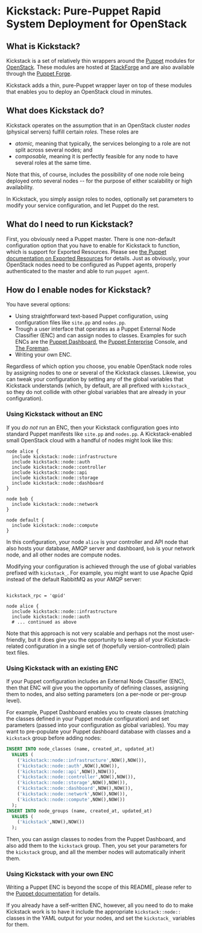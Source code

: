 # Kickstack: Pure-Puppet Rapid System Deployment for OpenStack

## What is Kickstack?

Kickstack is a set of relatively thin wrappers around the
[Puppet](http://puppetlabs.com/puppet/what-is-puppet/) modules for
[OpenStack](http://www.openstack.org). These modules are hosted at
[StackForge](http://ci.openstack.org/stackforge.html) and are also
available through the [Puppet Forge](http://forge.puppetlabs.com).

Kickstack adds a thin, pure-Puppet wrapper layer on top of these
modules that enables you to deploy an OpenStack cloud in minutes.

## What does Kickstack do?

Kickstack operates on the assumption that in an OpenStack cluster
_nodes_ (physical servers) fulfill certain _roles._ These roles are

* _atomic,_ meaning that typically, the services belonging to a role
  are not split across several nodes; and
* _composable,_ meaning it is perfectly feasible for any node to have
  several roles at the same time.

Note that this, of course, includes the possibility of one node role
being deployed onto several nodes -- for the purpose of either
scalability or high availability.

In Kickstack, you simply assign roles to nodes, optionally set
parameters to modify your service configuration, and let Puppet do the
rest.

## What do I need to run Kickstack?

First, you obviously need a Puppet master. There is one non-default
configuration option that you have to enable for Kickstack to
function, which is support for Exported Resources. Please see
[the Puppet documentation on Exported Resources](http://docs.puppetlabs.com/puppet/2.7/reference/lang_exported.html)
for details. Just as obviously, your OpenStack nodes need to be
configured as Puppet agents, properly authenticated to the master and
able to run `puppet agent`.

## How do I enable nodes for Kickstack?

You have several options:

- Using straightforward text-based Puppet configuration, using
  configuration files like `site.pp` and `nodes.pp`.
- Trough a user interface that operates as a Puppet External Node
  Classifier (ENC) and can assign nodes to classes. Examples for such
  ENCs are the
  [Puppet Dashboard](https://puppetlabs.com/puppet/related-projects/dashboard/),
  the
  [Puppet Enterprise](http://docs.puppetlabs.com/pe/3.0/index.html)
  Console, and [The Foreman](http://theforeman.org/).
- Writing your own ENC.

Regardless of which option you choose, you enable OpenStack node roles
by assigning nodes to one or several of the Kickstack
classes. Likewise, you can tweak your configuration by setting any of
the global variables that Kickstack understands (which, by default,
are all prefixed with `kickstack_` so they do not collide with other
global variables that are already in your configuration).

### Using Kickstack without an ENC

If you _do not_ run an ENC, then your Kickstack configuration goes
into standard Puppet manifests like `site.pp` and `nodes.pp`. A
Kickstack-enabled small OpenStack cloud with a handful of nodes might
look like this:

```puppet
node alice {
  include kickstack::node::infrastructure
  include kickstack::node::auth
  include kickstack::node::controller
  include kickstack::node::api
  include kickstack::node::storage
  include kickstack::node::dashboard
}

node bob {
  include kickstack::node::network
}

node default {
  include kickstack::node::compute
}
```

In this configuration, your node `alice` is your controller and API
node that also hosts your database, AMQP server and dashboard, `bob`
is your network node, and all other nodes are compute nodes.

Modifying your configuration is achieved through the use of global
variables prefixed with `kickstack_`. For example, you might want to
use Apache Qpid instead of the default RabbitMQ as your AMQP server:

```puppet

kickstack_rpc = 'qpid'

node alice {
  include kickstack::node::infrastructure
  include kickstack::node::auth
  # ... continued as above
```

Note that this approach is not very scalable and perhaps not the most
user-friendly, but it does give you the opportunity to keep all of
your Kickstack-related configuration in a single set of (hopefully
version-controlled) plain text files.

### Using Kickstack with an existing ENC

If your Puppet configuration includes an External Node Classifier
(ENC), then that ENC will give you the opportunity of defining
classes, assigning them to nodes, and also setting parameters (on a
per-node or per-group level).

For example, Puppet Dashboard enables you to create classes (matching
the classes defined in your Puppet module configuration) and set
parameters (passed into your configuration as global variables). You
may want to pre-populate your Puppet dashboard database with classes
and a `kickstack` group before adding nodes:

```sql
INSERT INTO node_classes (name, created_at, updated_at)
  VALUES (
    ('kickstack::node::infrastructure',NOW(),NOW()),
    ('kickstack::node::auth',NOW(),NOW()),
    ('kickstack::node::api',NOW(),NOW()),
    ('kickstack::node::controller',NOW(),NOW()),
    ('kickstack::node::storage',NOW(),NOW()),
    ('kickstack::node::dashboard',NOW(),NOW()),
    ('kickstack::node::network',NOW(),NOW()),
    ('kickstack::node::compute',NOW(),NOW())
  );
INSERT INTO node_groups (name, created_at, updated_at)
  VALUES (
    ('kickstack',NOW(),NOW())
  );
```

Then, you can assign classes to nodes from the Puppet Dashboard, and
also add them to the `kickstack` group. Then, you set your parameters
for the `kickstack` group, and all the member nodes will automatically
inherit them.

### Using Kickstack with your own ENC

Writing a Puppet ENC is beyond the scope of this README, please refer
to the
[Puppet documentation](http://docs.puppetlabs.com/guides/external_nodes.html)
for details.

If you already have a self-written ENC, however, all you need to do to
make Kickstack work is to have it include the appropriate
`kickstack::node::` classes in the YAML output for your nodes, and set
the `kickstack_` variables for them.
